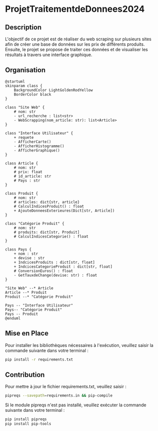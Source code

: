 # ProjetTraitementdeDonnees2024

## Description
L'objectif de ce projet est de réaliser du web scraping sur plusieurs sites afin de créer une base de données sur les prix de différents produits. Ensuite, le projet se propose de traiter ces données et de visualiser les résultats à travers une interface graphique.
## Organisation
```plantuml
@startuml
skinparam class {
    BackgroundColor LightGoldenRodYellow
    BorderColor black
}

class "Site Web" {
    # nom: str
    - url_recherche : list<str>
    - WebScrapping(nom_article: str): list<Article>
}

class "Interface Utilisateur" {
    + requete
    - AfficherCarte()
    - AfficherHistogramme()
    - AfficherGraphique()
}

class Article {
    # nom: str
    # prix: float
    # id_article: str
    # Pays : str
}

class Produit {
    # nom: str
    # articles: dict{str, article}
    # CalculIndicesProduit() : float
    + AjouteDonneesExterieures(Dict[str, Article]) 
}

class "Catégorie Produit" {
    # nom: str
    # produits: dict[str, Produit]
    # CalculIndicesCategorie() : float
}

class Pays {
    + nom : str
    + devise : str
    + IndcicesProduits : dict[str, float]
    + IndcicesCategorieProduit : dict[str, float]
    # ConversionEuros() : float
    - GetTauxdeChange(devise: str) : float
}

"Site Web" --* Article
Article --* Produit
Produit --* "Catégorie Produit"

Pays -- "Interface Utilisateur"
Pays-- "Catégorie Produit"
Pays -- Produit
@enduml
```
## Mise en Place
Pour installer les bibliothèques nécessaires à l'exécution, veuillez saisir la commande suivante dans votre terminal :
```bash
pip install -r requirements.txt
```

## Contribution

Pour mettre à jour le fichier requirements.txt, veuillez saisir :

```bash
pipreqs --savepath=requirements.in && pip-compile
```


Si le module pipreqs n'est pas installé, veuillez exécuter la commande suivante dans votre terminal : 
```bash
pip install pipreqs
pip install pip-tools
```

[def]: \ProjetTraitementdeDonnees2024\diagramme_uml\uml.png?raw=true "uml"